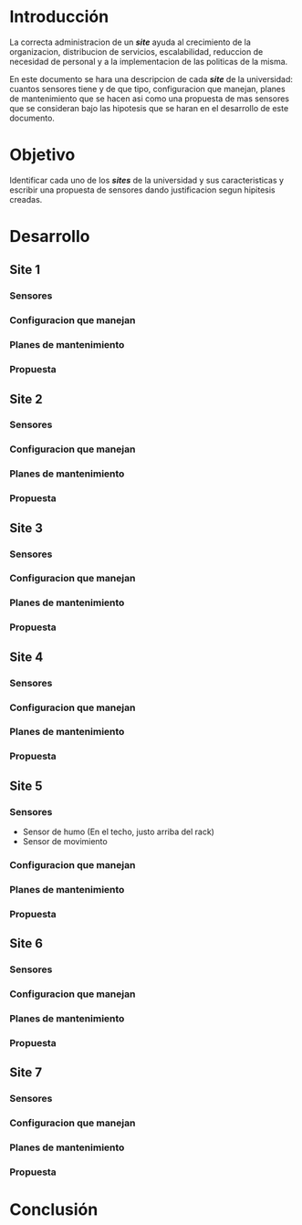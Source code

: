  # Introducción
 La correcta administracion de un ***site*** ayuda al crecimiento de la organizacion, distribucion de servicios, escalabilidad, reduccion de necesidad de personal y a la implementacion de las politicas de la misma. 

 En este documento se hara una descripcion de cada ***site*** de la universidad: cuantos sensores tiene y de que tipo, configuracion que manejan, planes de mantenimiento que se hacen asi como una propuesta de mas sensores que se consideran bajo las hipotesis que se haran en el desarrollo de este documento.

 # Objetivo
 Identificar cada uno de los     ***sites*** de la universidad y sus caracteristicas y escribir una propuesta de sensores dando justificacion segun hipitesis creadas.
 
 # Desarrollo

 ## Site 1
 ### Sensores
 ### Configuracion que manejan
 ### Planes de mantenimiento
 ### Propuesta

 ## Site 2
 ### Sensores
 ### Configuracion que manejan
 ### Planes de mantenimiento
 ### Propuesta

 ## Site 3
 ### Sensores
 ### Configuracion que manejan
 ### Planes de mantenimiento
 ### Propuesta

 ## Site 4
 ### Sensores
 ### Configuracion que manejan
 ### Planes de mantenimiento
 ### Propuesta

 ## Site 5
 ### Sensores
  - Sensor de humo (En el techo, justo arriba del rack)
  - Sensor de movimiento 
 ### Configuracion que manejan
 ### Planes de mantenimiento
 ### Propuesta

 ## Site 6
 ### Sensores
 ### Configuracion que manejan
 ### Planes de mantenimiento
 ### Propuesta

 ## Site 7
 ### Sensores
 ### Configuracion que manejan
 ### Planes de mantenimiento
 ### Propuesta
 # Conclusión 
